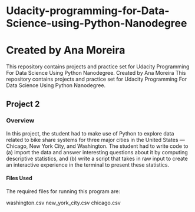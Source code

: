 
# Udacity-programming-for-Data-Science-using-Python-Nanodegree


# Created by Ana Moreira

This repository contains projects and practice set for Udacity Programming For Data Science Using Python Nanodegree.
Created by Ana Moreira
This repository contains projects and practice set for Udacity Programming For Data Science Using Python Nanodegree.


## Project 2
### Overview
In this project, the student had to make use of Python to explore data related to bike share systems for three major cities in the United States — Chicago, New York City, and Washington. The student had to write code to (a) import the data and answer interesting questions about it by computing descriptive statistics, and (b) write a script that takes in raw input to create an interactive experience in the terminal to present these statistics.


#### Files Used
The required files for running this program are:

washington.csv
new_york_city.csv
chicago.csv

